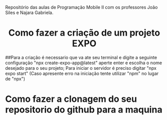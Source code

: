 Repositório das aulas de Programação Mobile II com os professores João Siles e Najara Gabriela.

<h1 align="center"> Como fazer a criação de um projeto EXPO </h1>
 ##Para a criação é necessario que va ate seu terminal e digite a seguinte configuração "npx create-expo-app@latest"
  aperte enter e escolha o nome desejado para o seu projeto;
  Para iniciar o servidor é preciso digitar "npx expo start"
  (Caso apresente erro na iniciação tente utilizar "npm" no lugar de "npx")

# Como fazer a clonagem do seu repositorio do github para a maquina
